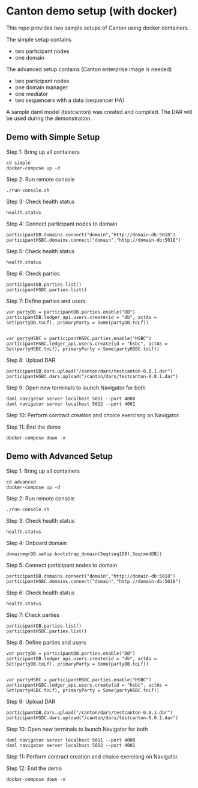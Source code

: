 # Canton demo setup (with docker)

This repo provides two sample setups of Canton using docker containers. 

The simple setup contains
* two participant nodes
* one domain

The advanced setup contains (Canton enterprise image is needed)
* two participant nodes
* one domain manager
* one mediator
* two sequencers with a data (sequencer HA)

A sample daml model (testcanton) was created and compiled. The DAR will be used during the demonstration.

## Demo with Simple Setup

Step 1: Bring up all containers
```
cd simple
docker-compose up -d
```

Step 2: Run remote console
```
./run-console.sh
```

Step 3: Check health status
```
health.status
```

Step 4: Connect participant nodes to domain
```
participantDB.domains.connect("domain","http://domain-db:5018")
participantHSBC.domains.connect("domain","http://domain-db:5018")
```

Step 5: Check health status
```
health.status
```

Step 6: Check parties
```
participantDB.parties.list()
participantHSBC.parties.list()
```

Step 7: Define parties and users
```
var partyDB = participantDB.parties.enable("DB")
participantDB.ledger_api.users.create(id = "db", actAs = Set(partyDB.toLf), primaryParty = Some(partyDB.toLf))


var partyHSBC = participantHSBC.parties.enable("HSBC")
participantHSBC.ledger_api.users.create(id = "hsbc", actAs = Set(partyHSBC.toLf), primaryParty = Some(partyHSBC.toLf))
```

Step 8: Upload DAR
```
participantDB.dars.upload("/canton/dars/testcanton-0.0.1.dar")
participantHSBC.dars.upload("/canton/dars/testcanton-0.0.1.dar")
```

Step 9: Open new terminals to launch Navigator for both
```
daml navigator server localhost 5011 --port 4000
daml navigator server localhost 5012 --port 4001
```

Step 10: Perform contract creation and choice exercisng on Navigator.

Step 11: End the demo
```
docker-compose down -v
```


## Demo with Advanced Setup

Step 1: Bring up all containers
```
cd advanced
docker-compose up -d
```

Step 2: Run remote console
```
./run-console.sh
```

Step 3: Check health status
```
health.status
```

Step 4: Onboard domain
```
domainmgrDB.setup.bootstrap_domain(Seq(seq1DB),Seq(medDB))
```

Step 5: Connect participant nodes to domain
```
participantDB.domains.connect("domain","http://domain-db:5018")
participantHSBC.domains.connect("domain","http://domain-db:5018")
```

Step 6: Check health status
```
health.status
```

Step 7: Check parties
```
participantDB.parties.list()
participantHSBC.parties.list()
```

Step 8: Define parties and users
```
var partyDB = participantDB.parties.enable("DB")
participantDB.ledger_api.users.create(id = "db", actAs = Set(partyDB.toLf), primaryParty = Some(partyDB.toLf))


var partyHSBC = participantHSBC.parties.enable("HSBC")
participantHSBC.ledger_api.users.create(id = "hsbc", actAs = Set(partyHSBC.toLf), primaryParty = Some(partyHSBC.toLf))
```

Step 9: Upload DAR
```
participantDB.dars.upload("/canton/dars/testcanton-0.0.1.dar")
participantHSBC.dars.upload("/canton/dars/testcanton-0.0.1.dar")
```

Step 10: Open new terminals to launch Navigator for both
```
daml navigator server localhost 5011 --port 4000
daml navigator server localhost 5012 --port 4001
```

Step 11: Perform contract creation and choice exercisng on Navigator.

Step 12: End the demo
```
docker-compose down -v
```